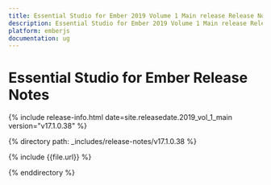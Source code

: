 ```yaml
---
title: Essential Studio for Ember 2019 Volume 1 Main release Release Notes  
description: Essential Studio for Ember 2019 Volume 1 Main release Release Notes  
platform: emberjs
documentation: ug
---
```


# Essential Studio for Ember  Release Notes  

{% include release-info.html date=site.releasedate.2019_vol_1_main  version="v17.1.0.38" %} 


{% directory path: _includes/release-notes/v17.1.0.38 %}

{% include {{file.url}} %}

{% enddirectory %}